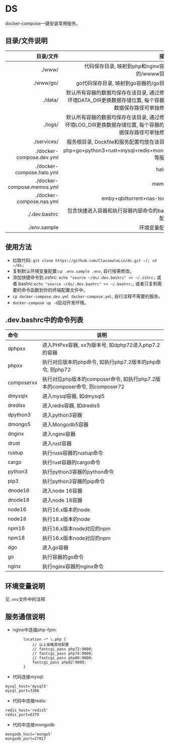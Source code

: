 # DS
docker-compose一键安装常用服务。


## 目录/文件说明

|目录/文件|描述|
|--:|--:|
|./www/|代码保存目录, 映射到php和nginx容器的/wwww目录|
|./www/go/|go代码保存目录, 映射到go容器的/go目录|
|./data/|默认所有容器的数据均保存在该目录, 通过修改环境DATA_DIR更换数据存储位置, 每个容器的数据保存路径可单独修改|
|./logs/|默认所有容器的数据均保存在该目录, 通过修改环境LOG_DIR更换数据存储位置, 每个容器的数据保存路径可单独修改|
|./services/|服务根目录, Dockfile和服务配置均放在该目录|
|./docker-compose.dev.yml|php+go+python3+rust+mysql+redis+mongo等服务|
|./docker-compose.halo.yml|halo2|
|./docker-compose.memos.yml|memos|
|./docker-compose.nas.yml|emby+qbittorrent+nas-tools|
|./.dev.bashrc|包含快捷进入容器和执行容器内部命令的bash配置|
|./env.sample|环境变量配置|

## 使用方法

- 拉取代码: `git clone https://github.com/ClassmateLin/ds.git ~/; cd ~/ds;`
- 复制默认环境变量配置:`cp .env.sample .env`, 自行按需修改。
- 添加快捷命令到.zshrc:  `echo "source ~/ds/.dev.bashrc" >> ~/.zshrc;` 或者.bashrc:`echo "source ~/ds/.dev.bashrc" >> ~/.bashrc;`, 或者只复制需要的命令函数到你的终端配置文件中。
- `cp docker-compose.dev.yml docker-compose.yml`, 自行注释不需要的服务。
- `docker-compose up -d`启动开发环境。


## .dev.bashrc中的命令列表
|命令|说明|
|:--|--|
|dphpxx|进入PHPxx容器, xx为版本号, 如dphp72进入php7.2的容器|
|phpxx|执行对应版本的php命令, 如执行php7.2版本的php命令, 则php72|
|composerxx|执行对应php版本的composer命令, 如执行php7.2版本的composer命令, 则composer72|
|dmysqlx|进入mysql容器, 如dmysql5|
|dredisx|进入redis容器, 如dredis5|
|dpython3|进入python3容器|
|dmongo5|进入Mongodb5容器|
|dnginx|进入nginx容器|
|drust|进入rust容器|
|rustup|执行russ容器的rustup命令|
|cargo|执行rust容器的cargo命令|
|python3|执行python3容器的python命令|
|pip3|执行python3容器的pip命令|
|dnode16|进入node 16容器|
|dnode18|进入node 18容器|
|node16|执行16.x版本的node|
|node18|执行18.x版本的node|
|npm16|执行16.x版本node对应的npm|
|npm18|执行16.x版本node对应的npm|
|dgo|进入go容器|
|go|执行容器的go命令|
|nginx|执行nginx容器的nginx命令|

## 环境变量说明

见`.env`文件中的注释

## 服务通信说明

- nginx中连接php-fpm:
```
		location ~* \.php {
            // 以上省略其他配置
			// fastcgi_pass php72:9000;
            // fastcgi_pass php74:9000;
            // fastcgi_pass php80:9000;
            fastcgi_pass php82:9000;
		}

```

- 代码连接mysql:
```
mysql_host='mysql5'
mysql_port=3306
```

- 代码中连接redis:
```
redis_host='redis5'
redis_port=6379
```

- 代码中连接mongodb
```
mongodb_host='mongo5'
mongodb_port=27017
```
